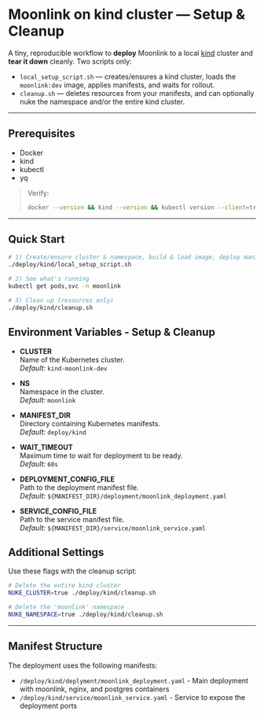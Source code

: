 # Moonlink on kind cluster — Setup & Cleanup

A tiny, reproducible workflow to **deploy** Moonlink to a local [kind](https://kind.sigs.k8s.io/) cluster and **tear it down** cleanly. Two scripts only:

- `local_setup_script.sh` — creates/ensures a kind cluster, loads the `moonlink:dev` image, applies manifests, and waits for rollout.
- `cleanup.sh` — deletes resources from your manifests, and can optionally nuke the namespace and/or the entire kind cluster.

---

## Prerequisites

- Docker
- kind
- kubectl
- yq

> Verify:
> ```bash
> docker --version && kind --version && kubectl version --client=true --output=yaml && yq --version
> ```

---

## Quick Start

```bash
# 1) Create/ensure cluster & namespace, build & load image, deploy manifests, wait for rollout
./deploy/kind/local_setup_script.sh

# 2) See what's running
kubectl get pods,svc -n moonlink

# 3) Clean up (resources only)
./deploy/kind/cleanup.sh
```

## Environment Variables - Setup & Cleanup

- **CLUSTER**  
  Name of the Kubernetes cluster.  
  *Default:* `kind-moonlink-dev`

- **NS**  
  Namespace in the cluster.  
  *Default:* `moonlink`

- **MANIFEST_DIR**  
  Directory containing Kubernetes manifests.  
  *Default:* `deploy/kind`

- **WAIT_TIMEOUT**  
  Maximum time to wait for deployment to be ready.  
  *Default:* `60s`

- **DEPLOYMENT_CONFIG_FILE**  
  Path to the deployment manifest file.  
  *Default:* `${MANIFEST_DIR}/deployment/moonlink_deployment.yaml`

- **SERVICE_CONFIG_FILE**  
  Path to the service manifest file.  
  *Default:* `${MANIFEST_DIR}/service/moonlink_service.yaml`

## Additional Settings

Use these flags with the cleanup script:

```bash
# Delete the entire kind cluster
NUKE_CLUSTER=true ./deploy/kind/cleanup.sh

# Delete the 'moonlink' namespace
NUKE_NAMESPACE=true ./deploy/kind/cleanup.sh
```

---

## Manifest Structure

The deployment uses the following manifests:
- `/deploy/kind/deplyment/moonlink_deployment.yaml` - Main deployment with moonlink, nginx, and postgres containers
- `/deploy/kind/service/moonlink_service.yaml` - Service to expose the deployment ports